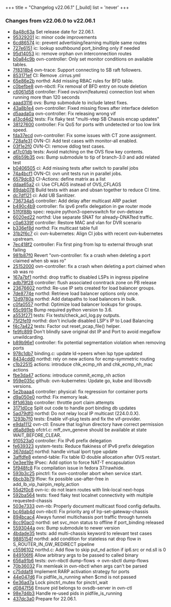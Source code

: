 +++
title = "Changelog v22.06.1"
[_build]
  list = 'never'
+++

### Changes from v22.06.0 to v22.06.1

- [8a48c63a](https://github.com/ovn-org/ovn/commit/8a48c63aba22e6bba1a8f8bc4b33fc315de71d71) Set release date for 22.06.1.
- [95329201](https://github.com/ovn-org/ovn/commit/9532920107043db93994a713552731c85957e270) ic: minor code improvements
- [6cd86574](https://github.com/ovn-org/ovn/commit/6cd865743a1860fa15eec6776861f0fd822b4efd) ic: prevent advertising/learning multiple same routes
- [727e6151](https://github.com/ovn-org/ovn/commit/727e61513903d8e4d18c9fc5b278017e3a741674) ic: lookup southbound port_binding only if needed
- [95d14053](https://github.com/ovn-org/ovn/commit/95d14053a36b913cd4beb0886973bb5e737a37e6) ic: remove orphan ovn interconnection routes
- [b0a84c9b](https://github.com/ovn-org/ovn/commit/b0a84c9b283d2017984e9f7f600ea03a22fe20e7) ovn-controller: Only set monitor conditions on available tables.
- [7f8318b4](https://github.com/ovn-org/ovn/commit/7f8318b480eb9578f28f36627edb36191c8df74e) ovn-trace: Support connecting to SB raft followers.
- [853171ef](https://github.com/ovn-org/ovn/commit/853171ef00f90295ef37f706ddad577ea8f17eb0) CI: Remove .cirrus.yml
- [65e86e2b](https://github.com/ovn-org/ovn/commit/65e86e2bb6b2f67544c023665f2bcb70da033699) northd: Add missing RBAC rules for BFD table.
- [c0befbe8](https://github.com/ovn-org/ovn/commit/c0befbe814dc098296a3d3e748b524d01bf40d9d) ovn-nbctl: Fix removal of BFD entry on route deletion
- [c6061d58](https://github.com/ovn-org/ovn/commit/c6061d58bd0b31aeebef26ca12835d3c4079193f) controller: Fixed ovs/ovn(features) connection lost when running more than 120 seconds
- [aaad3116](https://github.com/ovn-org/ovn/commit/aaad311664481aee0f6e42383c6ab6d603c7dcd4) ovs: Bump submodule to include latest fixes.
- [43a8b1e4](https://github.com/ovn-org/ovn/commit/43a8b1e49306abb0e1bdfc21af2ad77bd1fde343) ovn-controller: Fixed missing flows after interface deletion
- [d5aada0a](https://github.com/ovn-org/ovn/commit/d5aada0accbfbab1fd5753f9ca978841758b79bc) ovn-controller: Fix releasing wrong vif
- [a13cd4d2](https://github.com/ovn-org/ovn/commit/a13cd4d2f75c6b1d58e017f4864ec332906e32f1) tests: Fix flaky test "multi-vtep SB Chassis encap updates"
- [38127600](https://github.com/ovn-org/ovn/commit/38127600f9bc8c5393d179588bed6b16216a4f1e) controller: Fix QoS for ports with undetected or too low link speed.
- [fda37ecd](https://github.com/ovn-org/ovn/commit/fda37ecdc23ea5c76ef7a64149ae16006843cece) ovn-controller: Fix some issues with CT zone assignment.
- [728afe31](https://github.com/ovn-org/ovn/commit/728afe31a0ca2e3093d547abbf69291283dc846f) OVN-CI: Add test cases with monitor-all enabled.
- [03f1e2f0](https://github.com/ovn-org/ovn/commit/03f1e2f0e8ec2c04af0156e5074cdc5cc6fcacc0) OVN-CI: remove ddlog test cases.
- [af7c01db](https://github.com/ovn-org/ovn/commit/af7c01db7dabd0cefedf82e85211f497f11ebdcd) tests: Avoid matching on the OVS flow key contents.
- [d6b59b35](https://github.com/ovn-org/ovn/commit/d6b59b35fb4c0bc174e9f1cace4a1b9b244f3c58) ovs: Bump submodule to tip of branch-3.0 and add related test
- [b0406505](https://github.com/ovn-org/ovn/commit/b04065057cb9e86583368ac6dd04617c9439298d) ci: Add missing tests after switch to parallel jobs
- [74a4bcf1](https://github.com/ovn-org/ovn/commit/74a4bcf18b7623f939216f1244d57e1882c93daf) OVN-CI: ovn unit tests run in parallel jobs.
- [6579dc83](https://github.com/ovn-org/ovn/commit/6579dc836f7788bccdf6cea72e6d00e0b7aad866) CI-Actions: define matrix as a list
- [ddaa65a2](https://github.com/ovn-org/ovn/commit/ddaa65a20f1c53e0c3667cf23ee6c6453b37c9a5) ci: Use CFLAGS instead of OVS_CFLAGS
- [89dab078](https://github.com/ovn-org/ovn/commit/89dab07821a2cf3d881bf156ee3071af9ab3e80b) Build tests with asan and ubsan together to reduce CI time.
- [dc7df121](https://github.com/ovn-org/ovn/commit/dc7df1213ed25adbb00e43a2d5626a86b0fbc32c) ci: Add UB Sanitizer.
- [736734a5](https://github.com/ovn-org/ovn/commit/736734a5c123568019369e40eabc64a0ced10af7) controller: Add delay after multicast ARP packet
- [b490c4b9](https://github.com/ovn-org/ovn/commit/b490c4b9f0f0a215713f440b73ebaca4634b3592) controller: fix ipv6 prefix delegation in gw router mode
- [51f0f88b](https://github.com/ovn-org/ovn/commit/51f0f88bd81d8ccefc2b77b9d17138aa27ca3b90) spec: require python3-openvswitch for ovn-detrace
- [6020ed22](https://github.com/ovn-org/ovn/commit/6020ed22eafe3741e92dfd150aa98ca3a767ae43) northd: Use separate SNAT for already-DNATted traffic.
- [c0a6339f](https://github.com/ovn-org/ovn/commit/c0a6339f37e09a46bb034070aebd0b8fdd4456fc) controller: Restore MAC and vlan for DVR scenario
- [b336ef8d](https://github.com/ovn-org/ovn/commit/b336ef8dcb860693d5017bf73f489e6a78eb8f97) northd: Fix multicast table full
- [31b2f6c7](https://github.com/ovn-org/ovn/commit/31b2f6c76ebaa429c79511272277a5796257c43c) ci: ovn-kubernetes: Align CI jobs with recent ovn-kubernetes upstream.
- [7ec418f2](https://github.com/ovn-org/ovn/commit/7ec418f29b37fe76c968d0a581a4defca4815e7e) controller: Fix first ping from lsp to external through snat failing
- [981b87f0](https://github.com/ovn-org/ovn/commit/981b87f0450cda3532e42329994178a5cca9d09b) Revert "ovn-controller: fix a crash when deleting a port claimed when sb was ro"
- [25152000](https://github.com/ovn-org/ovn/commit/25152000923af1b1c35fd2d758dcc8564c158c42) ovn-controller: fix a crash when deleting a port claimed when sb was ro
- [167a7bf1](https://github.com/ovn-org/ovn/commit/167a7bf1a0838ecbf0617fe0856ba9087df2337b) northd: drop traffic to disabled LSPs in ingress pipeline
- [adb79f28](https://github.com/ovn-org/ovn/commit/adb79f2838ce37fdd237d54a73bf9955b2df52c5) controller: flush associated conntrack zone on PB release
- [23676602](https://github.com/ovn-org/ovn/commit/23676602ce71e0fc160c4691bcc748c197a073e9) northd: Re-use IP sets created for load balancer groups.
- [7de8774e](https://github.com/ovn-org/ovn/commit/7de8774e5aa8cf07e49c483ce3f1e729ad135d06) northd: Retrieve load balancer options only once.
- [12d9780a](https://github.com/ovn-org/ovn/commit/12d9780ab01d97c6d6f80af8533400f4209f7457) northd: Add datapaths to load balancers in bulk.
- [c0fa0557](https://github.com/ovn-org/ovn/commit/c0fa05571b30db0760ba9f38b884c8d97d77f865) northd: Optimize load balancer lookups for groups.
- [65c9911e](https://github.com/ovn-org/ovn/commit/65c9911ed6c8a2575b205b11afd1679f487ca204) Bump required python version to 3.6.
- [a553f271](https://github.com/ovn-org/ovn/commit/a553f2716cf068478bd50192a3bff6e4eeef9aff) tests: Fix tests/check_acl_log.py outputs.
- [75f2fe19](https://github.com/ovn-org/ovn/commit/75f2fe197569362f6cd86d05c72e4f75f11447d0) northd: don't include disabled LSP's IP to Load Balancing
- [f4c7a422](https://github.com/ovn-org/ovn/commit/f4c7a4223abe7129234bd4568e9f2a75b4800d2b) tests: Factor out reset_pcap_file() helper.
- [fe9fc899](https://github.com/ovn-org/ovn/commit/fe9fc89961ea893755cfcd613703d03785b9bf48) Don't blindly save original dst IP and Port to avoid megaflow unwildcarding.
- [b89b96e1](https://github.com/ovn-org/ovn/commit/b89b96e1a16134c0aa8cd6513d920d49ff8c6cda) controller: fix potential segmentation violation when removing ports
- [978c1db7](https://github.com/ovn-org/ovn/commit/978c1db7e1678d69be0f69e2c7ced3e96a0f7488) binding.c: update ld->peers when lsp type updated
- [8434cdd0](https://github.com/ovn-org/ovn/commit/8434cdd06cac1d16f7140b39862cdf826ea9174b) northd: rely on new actions for ecmp-symmetric routing
- [c1b22515](https://github.com/ovn-org/ovn/commit/c1b2251563b47075d29dfbc5a37278e11c5f8090) actions: introduce chk_ecmp_nh and chk_ecmp_nh_mac actions
- [fbe3da47](https://github.com/ovn-org/ovn/commit/fbe3da470f7631169eb6987ee7c1050bbcadffdf) actions: introduce commit_ecmp_nh action
- [959e035c](https://github.com/ovn-org/ovn/commit/959e035ca12f98818595d0e2442610f4f0ba907c) github: ovn-kubernetes: Update go, kube and libovsdb versions.
- [5e2baaa4](https://github.com/ovn-org/ovn/commit/5e2baaa4402b7cf600c4822c7b6c1bae89badaf1) controller: physical: fix regression for container ports
- [d9a050e0](https://github.com/ovn-org/ovn/commit/d9a050e0c9f2e09f8066879809aa96acf6544347) northd: Fix memory leak.
- [8f1d63bb](https://github.com/ovn-org/ovn/commit/8f1d63bbf6f67ab2bc4eb3d59ba1de43a4f6548f) controller: throttle port claim attempts
- [3171d0ce](https://github.com/ovn-org/ovn/commit/3171d0ce474eb90c89cbd2b2e4ed7c885195bba4) Split out code to handle port binding db updates
- [5ad79df0](https://github.com/ovn-org/ovn/commit/5ad79df0229ff190687225a06df73a50d2100f50) northd: Do not relay local IP multicast (224.0.0.X).
- [1293b7f0](https://github.com/ovn-org/ovn/commit/1293b7f0fb6854cdc0a6a7d760a444db28df1212) tests: Enable vif-plug tests and fix the vif-provider.
- [e9da1112](https://github.com/ovn-org/ovn/commit/e9da1112d171063c9a8cee417105b65cb85e233d) ovn-ctl: Ensure that log/run directory have correct permission
- [d6a8d9eb](https://github.com/ovn-org/ovn/commit/d6a8d9eb1579aa1542540e51ae7c53e84e9616d7) ofctrl.c: mff_ovn_geneve should be available at state WAIT_BEFORE_CLEAR.
- [910523a0](https://github.com/ovn-org/ovn/commit/910523a0b9fc1e5da04ca8d954b03c4f0e641e53) controller: Fix IPv6 prefix delegation
- [fe639323](https://github.com/ovn-org/ovn/commit/fe639323b3911f2a99e495c3fcf6ea3c18654066) system-tests: Reduce flakiness of IPv6 prefix delegation
- [367dda01](https://github.com/ovn-org/ovn/commit/367dda01b9fcaab15079fd3dc1418353890745a6) northd: handle virtual lport type update
- [3affdfe8](https://github.com/ovn-org/ovn/commit/3affdfe8952fa359ed52aa0cbb28ffb879ba6fb6) extend-table: Fix table ID double allocation after OVS restart.
- [0e3ee19e](https://github.com/ovn-org/ovn/commit/0e3ee19efea923ca6293af12e6610460c0cfb8b8) IPsec: Add option to force NAT-T encapsulation
- [5f948fc8](https://github.com/ovn-org/ovn/commit/5f948fc8f99fc12fc666ffe1ee4b54e005ff7038) Fix compilation issue in fedora 37/rawhide.
- [593b3c25](https://github.com/ovn-org/ovn/commit/593b3c25e1ab88db3e13fe93c8a265e7efea3863) pinctrl: fix ovn-controller abort when service start.
- [6bcb3b79](https://github.com/ovn-org/ovn/commit/6bcb3b7931c3e705c9d2ff0235accc0575cfbc7b) lflow: fix possible use-after-free in add_lb_vip_hairpin_reply_action
- [55d2f0c8](https://github.com/ovn-org/ovn/commit/55d2f0c805ef912aab5483fed384e2b749fbe413) ovn-ic: do not learn routes with link-local next-hops
- [592ba564](https://github.com/ovn-org/ovn/commit/592ba5643c5e250e0f2fd0232d475cee1a3e2014) tests: fixed flaky test localnet connectivity with multiple requested-chassis
- [503e7333](https://github.com/ovn-org/ovn/commit/503e7333efc193fd8457f981e32d48ec27c417df) ovn-nb: Properly document multicast flood config defaults.
- [bc46ab4d](https://github.com/ovn-org/ovn/commit/bc46ab4dbdd866307ce4851fc68170764625f397) ovn-nbctl: Fix priority arg of lrp-set-gateway-chassis
- [894bcac4](https://github.com/ovn-org/ovn/commit/894bcac4922928eb5701bdeb0fd8319973fd3ba6) Always funnel multichassis port traffic through tunnels
- [8cc90ac0](https://github.com/ovn-org/ovn/commit/8cc90ac02fff34d640c551230c712f9184d35e2a) northd: set svc_mon status to offline if port_binding released
- [5593044a](https://github.com/ovn-org/ovn/commit/5593044a8be0d2ce730e4890cf213ee760916889) ovs: Bump submodule to newer version
- [4bdade35](https://github.com/ovn-org/ovn/commit/4bdade3593ae3c6604822716d22ab04b0af962da) tests: add multi-chassis keyword to relevant test cases
- [9885154f](https://github.com/ovn-org/ovn/commit/9885154fc41005dbb8fbbdca9e3a38d892870f53) northd: add condition for stateless nat drop flow in S_ROUTER_IN_GW_REDIRECT pipeline
- [c5596102](https://github.com/ovn-org/ovn/commit/c5596102cb84e22086d7807b31cbe5c9e893ac38) northd.c: Add flow to skip put_nd action if ip6.src or nd.sll is 0
- [849106f6](https://github.com/ovn-org/ovn/commit/849106f6ee75d7b1ff990763325d41d45c843a64) Allow arbitrary args to be passed to called binary
- [656a91b6](https://github.com/ovn-org/ovn/commit/656a91b6b5cd9d9e48b8e938fcffb81ead2d9fda) tests: ovn-nbctl dump-flows -> ovn-sbctl dump-flows
- [70b36032](https://github.com/ovn-org/ovn/commit/70b360325c13f399835b1f5c7ac0c0acd4832773) Fix memleak in ovn-nbctl when args can't be parsed
- [c75ddaf8](https://github.com/ovn-org/ovn/commit/c75ddaf804cc8ea8499706430b438ae53f2f1224) Implement RARP activation strategy for ports
- [44e047d6](https://github.com/ovn-org/ovn/commit/44e047d6f1be5ae4f564e82a928cf1f08f1908ef) Fix pidfile_is_running when $cmd is not passed
- [6e36ad7a](https://github.com/ovn-org/ovn/commit/6e36ad7a52ec4e6443ccb3185bda6421cdf6747e) Lock pinctrl_mutex for pinctrl_wait
- [d0847f56](https://github.com/ovn-org/ovn/commit/d0847f56913245c19a33e087f730c084ca674c83) Ensure pid belongs to ovsdb-server in ovn-ctl
- [98e7d4b3](https://github.com/ovn-org/ovn/commit/98e7d4b3675b237c770763377382075ac08c64ba) Handle re-used pids in pidfile_is_running
- [437dc3a0](https://github.com/ovn-org/ovn/commit/437dc3a01266d7f128bba532c674c5827af1bd6f) Prepare for 22.06.1.